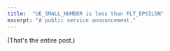 ```yaml
---
title:  "UE_SMALL_NUMBER is less than FLT_EPSILON"
excerpt: "A public service announcement."
---
```


(That's the entire post.)
